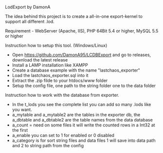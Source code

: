 LodExport by DamonA

The idea behind this project is to create a all-in-one export-kernel to support all different .lod.

Requirement - WebServer (Apache, IIS), PHP 64Bit 5.4 or higher, MySQL 5.5 or higher


Instruction how to setup this tool. (Windows/Linux)
- Open https://github.com/DamonA95/LCDBExport and go to releases, download the latest release
- Install a LAMP installation like XAMPP
- Create a database example with the name "lastchaos_exporter"
- Load the lastchaos_exporter.sql into it
- Extract the .zip filde to your htdocs/www folder
- Setup the config file, one path to the string folder one to the data folder

Instruction how to work with the database from exporter.
- In the t_lods you see the complete list you can add so many .lods like you want.
- a_mytable and a_mytable2 are the tables in the exporter db, the a_dbtable and a_dbtable2 are the table names from the data database
- a_count = need on some files it will write the counted rows in a Int32 at the first
- a_enable you can set to 1 for enabled or 0 disabled
- a_category is for sort string files and data files 1 will save into data path and 2 to string path from the config


